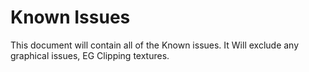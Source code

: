 # Known Issues

This document will contain all of the Known issues. It Will exclude any graphical issues, EG Clipping textures.
